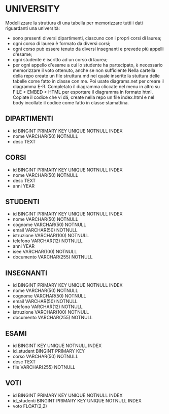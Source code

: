 # UNIVERSITY

Modellizzare la struttura di una tabella per memorizzare tutti i dati riguardanti una università:
- sono presenti diversi dipartimenti, ciascuno con i propri corsi di laurea;
- ogni corso di laurea è formato da diversi corsi;
- ogni corso può essere tenuto da diversi insegnanti e prevede più appelli d'esame;
- ogni studente è iscritto ad un corso di laurea;
- per ogni appello d'esame a cui lo studente ha partecipato, è necessario memorizzare il voto ottenuto, anche se non sufficiente
Nella cartella della repo create un file struttura.md nel quale inserite la stuttura delle tabelle come fatto in classe con me.
Poi usate diagrams.net per creare il diagramma E-R. Completato il diagramma cliccate nel menu in altro su FILE > EMBED > HTML per esportare il diagramma in formato html.
Copiate il codice che vi dá, create nella repo un file index.html e nel body incollate il codice come fatto in classe stamattina.

## DIPARTIMENTI
- id BINGINT PRIMARY KEY UNIQUE NOTNULL INDEX
- nome VARCHAR(50) NOTNULL
- desc TEXT
## CORSI
- id BINGINT PRIMARY KEY UNIQUE NOTNULL INDEX
- nome VARCHAR(50) NOTNULL
- desc TEXT
- anni YEAR

## STUDENTI
- id BINGINT PRIMARY KEY UNIQUE NOTNULL INDEX
- nome VARCHAR(50) NOTNULL
- cognome VARCHAR(50) NOTNULL
- email VARCHAR(50) NOTNULL
- istruzione VARCHAR(100) NOTNULL
- telefono VARCHAR(12) NOTNULL
- anni YEAR
- isee VARCHAR(100) NOTNULL
- documento VARCHAR(255) NOTNULL

## INSEGNANTI
- id BINGINT PRIMARY KEY UNIQUE NOTNULL INDEX
- nome VARCHAR(50) NOTNULL
- cognome VARCHAR(50) NOTNULL
- email VARCHAR(50) NOTNULL
- telefono VARCHAR(12) NOTNULL
- istruzione VARCHAR(100) NOTNULL
- documento VARCHAR(255) NOTNULL

## ESAMI
- id BINGINT KEY UNIQUE NOTNULL INDEX
- id_student BINGINT PRIMARY KEY
- corso VARCHAR(50) NOTNULL
- desc TEXT
- file VARCHAR(255) NOTNULL

## VOTI
- id BINGINT PRIMARY KEY UNIQUE NOTNULL INDEX
- id_studenti BINGINT PRIMARY KEY UNIQUE NOTNULL INDEX
- voto FLOAT(2,2)